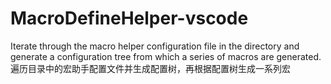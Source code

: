 # MacroDefineHelper-vscode
Iterate through the macro helper configuration file in the directory and generate a configuration tree from which a series of macros are generated.  遍历目录中的宏助手配置文件并生成配置树，再根据配置树生成一系列宏
